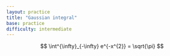 ```yaml
---
layout: practice 
title: "Gaussian integral"
base: practice
difficulty: intermediate
---
```


$$ \int^{\infty}_{-\infty} e^{-x^{2}} = \sqrt{\pi} $$
